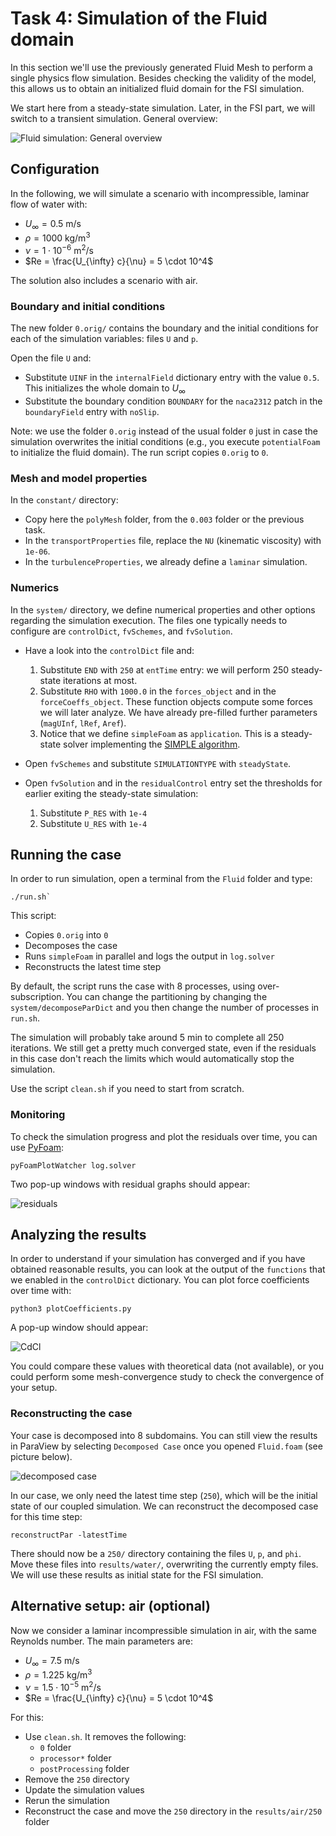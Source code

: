 # Task 4: Simulation of the Fluid domain

In this section we'll use the previously generated Fluid Mesh to perform a single physics flow simulation. Besides checking the validity of the model, this allows us to obtain an initialized fluid domain for the FSI simulation.

We start here from a steady-state simulation. Later, in the FSI part, we will switch to a transient simulation. General overview:

![Fluid simulation: General overview](images/flowchart/flowchart-fluid-simulation.png)

## Configuration

In the following, we will simulate a scenario with incompressible, laminar flow of water with:

- $U_{\infty} = 0.5 \ \mathrm{m/s}$
- $\rho = 1000 \ \mathrm{kg/m^3}$
- $\nu = 1 \cdot 10^{-6} \ \mathrm{m^2/s}$
- $Re = \frac{U_{\infty} c}{\nu} = 5 \cdot 10^4$

The solution also includes a scenario with air.

### Boundary and initial conditions

The new folder `0.orig/` contains the boundary and the initial conditions for each of the simulation variables: files `U` and `p`.

Open the file `U` and:

- Substitute `UINF` in the `internalField` dictionary entry with the value `0.5`. This initializes the whole domain to $U_{\infty}$
- Substitute the boundary condition `BOUNDARY` for the `naca2312` patch in the `boundaryField` entry with `noSlip`.

Note: we use the folder `0.orig` instead of the usual folder `0` just in case the simulation overwrites the initial conditions (e.g., you execute `potentialFoam` to initialize the fluid domain). The run script copies `0.orig` to `0`.

### Mesh and model properties

In the `constant/` directory:

- Copy here the `polyMesh` folder, from the `0.003` folder or the previous task.
- In the `transportProperties` file, replace the `NU` (kinematic viscosity) with `1e-06`.
- In the `turbulenceProperties`, we already define a `laminar` simulation.

### Numerics

In the `system/` directory, we define numerical properties and other options regarding the simulation execution. The files one typically needs to configure are `controlDict`, `fvSchemes`, and `fvSolution`.

- Have a look into the `controlDict` file and:
    1. Substitute `END` with `250` at `entTime` entry: we will perform 250 steady-state iterations at most.
    2. Substitute `RHO` with `1000.0` in the `forces_object` and in the `forceCoeffs_object`. These function objects compute some forces we will later analyze. We have already pre-filled further parameters (`magUInf`, `lRef`, `Aref`).
    3. Notice that we define `simpleFoam` as `application`. This is a steady-state solver implementing the [SIMPLE algorithm](https://en.wikipedia.org/wiki/SIMPLE_algorithm).

- Open `fvSchemes` and substitute `SIMULATIONTYPE` with `steadyState`.

- Open `fvSolution` and in the `residualControl` entry set the thresholds for earlier exiting the steady-state simulation:
    1. Substitute `P_RES` with `1e-4`
    2. Substitute `U_RES` with `1e-4`

## Running the case

In order to run simulation, open a terminal from the `Fluid` folder and type:

```shell
./run.sh`
```

This script:

- Copies `0.orig` into `0`
- Decomposes the case
- Runs `simpleFoam` in parallel and logs the output in `log.solver`
- Reconstructs the latest time step

By default, the script runs the case with 8 processes, using over-subscription. You can change the partitioning by changing the `system/decomposeParDict` and you then change the number of processes in `run.sh`.

The simulation will probably take around 5 min to complete all 250 iterations. We still get a pretty much converged state, even if the residuals in this case don't reach the limits which would automatically stop the simulation.

Use the script `clean.sh` if you need to start from scratch.

### Monitoring

To check the simulation progress and plot the residuals over time, you can use [PyFoam](https://pypi.org/project/PyFoam/):

```shell
pyFoamPlotWatcher log.solver
```

Two pop-up windows with residual graphs should appear:

![residuals](./images/pyFoam.png)

## Analyzing the results

In order to understand if your simulation has converged and if you have obtained reasonable results, you can look at the output of the `functions` that we enabled in the `controlDict` dictionary. You can plot force coefficients over time with:

```shell
python3 plotCoefficients.py
```

A pop-up window should appear:

![CdCl](./images/cdcl.png)

You could compare these values with theoretical data (not available), or you could perform some mesh-convergence study to check the convergence of your setup.

### Reconstructing the case

Your case is decomposed into 8 subdomains. You can still view the results in ParaView by selecting `Decomposed Case` once you opened `Fluid.foam` (see picture below).

![decomposed case](./images/decomposed.png)

In our case, we only need the latest time step (`250`), which will be the initial state of our coupled simulation. We can reconstruct the decomposed case for this time step:

```shell
reconstructPar -latestTime
```

There should now be a `250/` directory containing the files `U`, `p`, and `phi`. Move these files into `results/water/`, overwriting the currently empty files. We will use these results as initial state for the FSI simulation.

## Alternative setup: air (optional)

Now we consider a laminar incompressible simulation in air, with the same Reynolds number. The main parameters are:

- $U_{\infty} = 7.5\ \mathrm{m/s}$
- $\rho = 1.225 \ \mathrm{kg/m^3}$
- $\nu = 1.5 \cdot 10^{-5}\ \mathrm{m^2/s}$
- $Re = \frac{U_{\infty} c}{\nu} = 5 \cdot 10^4$

For this:

- Use `clean.sh`. It removes the following:
  - `0` folder
  - `processor*` folder
  - `postProcessing` folder
- Remove the `250` directory
- Update the simulation values
- Rerun the simulation
- Reconstruct the case and move the `250` directory in the `results/air/250` folder
